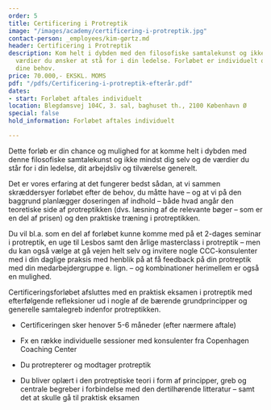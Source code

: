 ```yaml
---
order: 5
title: Certificering i Protreptik
image: "/images/academy/certificering-i-protreptik.jpg"
contact-person: _employees/kim-gørtz.md
header: Certificering i Protreptik
description: Kom helt i dybden med den filosofiske samtalekunst og ikke mindst de
  værdier du ønsker at stå for i din ledelse. Forløbet er individuelt og tilpasses
  dine behov.
price: 70.000,- EKSKL. MOMS
pdf: "/pdfs/Certificering-i-protreptik-efterår.pdf"
dates:
- start: Forløbet aftales individuelt
location: Blegdamsvej 104C, 3. sal, baghuset th., 2100 København Ø
special: false
hold_information: Forløbet aftales individuelt

---
```

Dette forløb er din chance og mulighed for at komme helt i dybden med denne filosofiske samtalekunst og ikke mindst dig selv og de værdier du står for i din ledelse, dit arbejdsliv og tilværelse generelt.

Det er vores erfaring at det fungerer bedst sådan, at vi sammen skræddersyer forløbet efter de behov, du måtte have – og at vi på den baggrund planlægger doseringen af indhold – både hvad angår den teoretiske side af protreptikken (dvs. læsning af de relevante bøger – som er en del af prisen) og den praktiske træning i protreptikken.  

Du vil bl.a. som en del af forløbet kunne komme med på et 2-dages seminar i protreptik, en uge til Lesbos samt den årlige masterclass i protreptik – men du kan også vælge at gå vejen helt selv og invitere nogle CCC-konsulenter med i din daglige praksis med henblik på at få feedback på din protreptik med din medarbejdergruppe e. lign. – og kombinationer herimellem er også en mulighed.

Certificeringsforløbet afsluttes med en praktisk eksamen i protreptik med efterfølgende refleksioner ud i nogle af de bærende grundprincipper og generelle samtalegreb indenfor protreptikken.

- Certificeringen sker henover 5-6 måneder (efter nærmere aftale)

- Fx en række individuelle sessioner med konsulenter fra Copenhagen Coaching Center

- Du protrepterer og modtager protreptik

- Du bliver oplært i den protreptiske teori i form af principper, greb og centrale begreber i forbindelse med den dertilhørende litteratur – samt det at skulle gå til praktisk eksamen